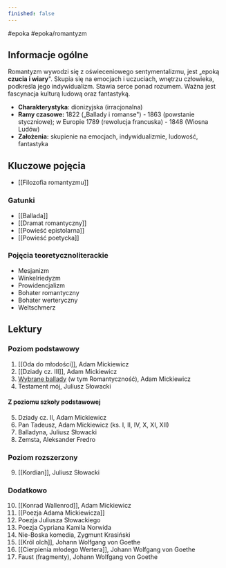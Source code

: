 ```yaml
---
finished: false
---
```

#epoka #epoka/romantyzm
## Informacje ogólne
Romantyzm wywodzi się z oświeceniowego sentymentalizmu, jest „epoką **czucia i wiary**". Skupia się na emocjach i uczuciach, wnętrzu człowieka, podkreśla jego indywidualizm. Stawia serce ponad rozumem. Ważna jest fascynacja kulturą ludową oraz fantastyką. 
- **Charakterystyka**: dionizyjska (irracjonalna)
- **Ramy czasowe:** 1822 („Ballady i romanse") - 1863 (powstanie styczniowe); w Europie 1789 (rewolucja francuska) - 1848 (Wiosna Ludów)
- **Założenia:** skupienie na emocjach, indywidualizmie, ludowość, fantastyka
## Kluczowe pojęcia
- [[Filozofia romantyzmu]]
### Gatunki
- [[Ballada]]
- [[Dramat romantyczny]]
- [[Powieść epistolarna]]
- [[Powieść poetycka]]
### Pojęcia teoretycznoliterackie
- Mesjanizm
- Winkelriedyzm
- Prowidencjalizm
- Bohater romantyczny
- Bohater werteryczny
- Weltschmerz
## Lektury
### Poziom podstawowy
1. [[Oda do młodości]], Adam Mickiewicz
2. [[Dziady cz. III]], Adam Mickiewicz
3. [Wybrane ballady](Ballady.md) (w tym Romantyczność), Adam Mickiewicz
4. Testament mój, Juliusz Słowacki
#### Z poziomu szkoły podstawowej
5. Dziady cz. II, Adam Mickiewicz
6. Pan Tadeusz, Adam Mickiewicz (ks. I, II, IV, X, XI, XII)
7. Balladyna, Juliusz Słowacki
8. Zemsta, Aleksander Fredro
### Poziom rozszerzony
9. [[Kordian]], Juliusz Słowacki
### Dodatkowo
10. [[Konrad Wallenrod]], Adam Mickiewicz
11. [[Poezja Adama Mickiewicza]]
12. Poezja Juliusza Słowackiego
13. Poezja Cypriana Kamila Norwida
14. Nie-Boska komedia, Zygmunt Krasiński
15. [[Król olch]], Johann Wolfgang von Goethe
16. [[Cierpienia młodego Wertera]], Johann Wolfgang von Goethe
17. Faust (fragmenty), Johann Wolfgang von Goethe